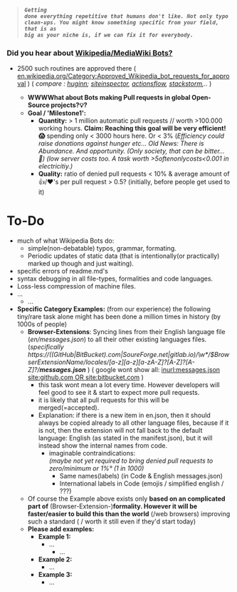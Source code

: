 > #### <code>_Getting done everything repetitive that humans don't like. Not only typo clean-ups. You might know something specific from your field, that is as big as your niche is, if we can fix it for everybody._</code>

### Did you hear about [Wikipedia/MediaWiki Bots?](https://en.wikipedia.org/wiki/Wikipedia:Bots) 
 - 2500 such routines are approved there ( [en.wikipedia.org/Category:Approved_Wikipedia_bot_requests_for_approval](https://en.wikipedia.org/wiki/Category:Approved_Wikipedia_bot_requests_for_approval) ) ( _compare : [huginn](https://github.com/huginn/huginn); [siteinspector](https://github.com/siteinspector/siteinspector), [actionsflow](https://github.com/actionsflow/actionsflow), [stackstorm](https://exchange.stackstorm.org),.._ )
 
      - **WWWWhat about Bots making Pull requests in global Open-Source projects?💡?**
      - **Goal / 'Milestone1':**  
          - **Quantity:** > 1 million automatic pull requests // worth >100.000 working hours.  **Claim: Reaching this goal will be very efficient! 😱** spending only < 3000 hours here. Or < 3% (_Efficiency could raise donations against hunger etc... Old News: There is Abundance. And opportunity. (Only society, that can be bitter... 🤔) (low server costs too. A task worth >$5 often only costs <$0.001 in electricitiy.)_
          - **Quality:** ratio of denied pull requests < 10% & average amount of 👍/❤'s per pull request > 0.5? (initially, before people get used to it)   
       
  

 
# To-Do
- much of what Wikipedia Bots do: 
    - simple(non-debatable)  typos, grammar, formating.   
    - Periodic updates of static data (that is intentionally(or practically) marked up though and just waiting). 
- specific errors of readme.md's 
- syntax debugging in all file-types, formalities and code languages. 
- Loss-less compression of machine files.
- ...
  - ...
- **Specific Category Examples:** (from our experience) the following tiny/rare task alone might has been done a million times in history (by 1000s of people)
    - **Browser-Extensions**: Syncing lines from their English language file (_en/messages.json_) to all their other existing languages files. (_specifically  https://((GitHub|BitBucket).com|SoureForge.net|gitlab.io)/\w*/$BrowserExtensionName/_locales/[a-z][a-z][a-zA-Z_]?[A-Z]?[A-Z]?/**messages.json**_ )   ( google wont show all: [inurl:messages.json  site:github.com OR site:bitbucket.com](https://www.google.com/search?q=inurl%3Amessages.json++site%3Agithub.com+OR+site%3Abitbucket.com) )
      - this task wont mean a lot every time. However developers will feel good to see it & start to expect more pull requests.
      - it is likely that all pull requests for this will be merged(=accepted).
      - Explanation: if there is a new item in en.json, then it should always be copied already to all other language files, because if it is not, then the extension will not fall back to the default language: English (as stated in the manifest.json), but it will instead show the internal names from code.
        - imaginable contraindications: <br>_(maybe not yet required to bring denied pull requests to zero/minimum or 1%° (1 in 1000)_ 
           - Same names(labels) (in Code & English messages.json)
           - International labels in Code (emojis / simplified english / ???)
  - Of course the Example above exists only **based on an complicated part of** (Browser-Extension-)**formality.  However it will be faster/easier to build this than the world** (/web browsers) improving such a standard ( / worth it still even if they'd start today)
  - **Please add examples:**
    - **Example 1:**
       - ...
         - ...
    - **Example 2:**
       - ...
    - **Example 3:** 
       - ...
